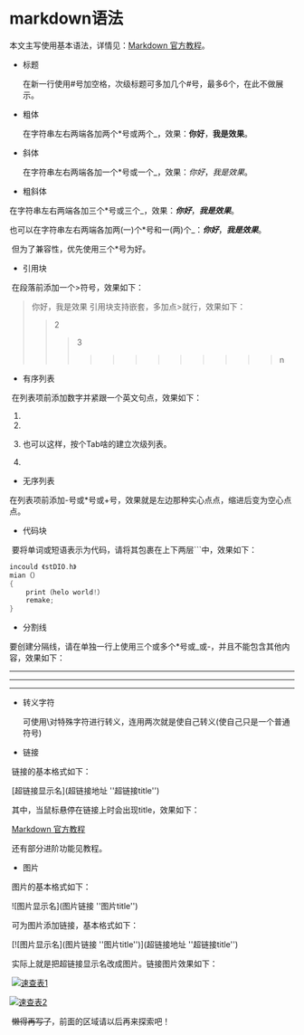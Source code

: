 # markdown语法

本文主写使用基本语法，详情见：[Markdown 官方教程](https://markdown.com.cn/)。

- 标题

  在新一行使用#号加空格，次级标题可多加几个#号，最多6个，在此不做展示。

- 粗体

  在字符串左右两端各加两个\*号或两个_，效果：__你好__，**我是效果**。

- 斜体

  在字符串左右两端各加一个\*号或一个\_，效果：_你好_，*我是效果*。

- 粗斜体

​	在字符串左右两端各加三个\*号或三个_，效果：___你好___，***我是效果***。

​	也可以在字符串左右两端各加两(一)个\*号和一(两)个\_：*__你好__*，**_我是效果_**。

​	但为了兼容性，优先使用三个\*号为好。

- 引用块

​	在段落前添加一个>符号，效果如下：

> 你好，我是效果
> 引用块支持嵌套，多加点>就行，效果如下：
>
> > 2
> >
> > > 3
> > >
> > > > > > > > > > > > n
> > >
> > > 
> >
> > 
> > 
>
>
- 有序列表

​	在列表项前添加数字并紧跟一个英文句点，效果如下：

1. 
   
   1. 
   1. 也可以这样，按个Tab啥的建立次级列表。
2. 

- 无序列表

​	在列表项前添加\-号或\*号或\+号，效果就是左边那种实心点点，缩进后变为空心点点。

* 代码块

​	要将单词或短语表示为代码，请将其包裹在上下两层\`\`\`中，效果如下：

```c
incould 《stDIO.h》
mian（）
{
    print（helo world!）
	remake;
}
```

+ 分割线

​	要创建分隔线，请在单独一行上使用三个或多个\*号或\_或\-，并且不能包含其他内容，效果如下：

***

---

___

- 转义字符

  可使用\对特殊字符进行转义，连用两次就是使自己转义(使自己只是一个普通符号)

- 链接

​	链接的基本格式如下：

​	\[超链接显示名\]\(超链接地址 \'\'超链接title\'\'\)

​	其中，当鼠标悬停在链接上时会出现title，效果如下：	

​	[Markdown 官方教程](https://www.bilibili.com/video/BV1BP4y1T7er/?spm_id_from=333.999.0.0&vd_source=39ea2de87b63308a12bbabad318ba0fe"肖宇是臭的")

​	还有部分进阶功能见教程。

- 图片

​	图片的基本格式如下：

​	\!\[图片显示名\]\(图片链接 \'\'图片title\'\'\)

​	可为图片添加链接，基本格式如下：

​	\[\!\[图片显示名\]\(图片链接 \'\'图片title\'\'\)\]\(超链接地址 \'\'超链接title\'\'\)

​	实际上就是把超链接显示名改成图片。链接图片效果如下：

​	[![速查表1](C:\Users\邱仔\Desktop\数模\markdown基础语法.png)](https://www.bilibili.com/video/BV1mD42137UD/?spm_id_from=333.999.0.0&vd_source=39ea2de87b63308a12bbabad318ba0fe "肖宇是臭的")

[![速查表2](C:\Users\邱仔\Desktop\数模\markdown扩展语法.png)](https://www.bilibili.com/video/BV1S2421w7Bc/?spm_id_from=333.788.recommend_more_video.6&vd_source=39ea2de87b63308a12bbabad318ba0fe "肖宇是臭的")


​	~~懒得再写了~~，前面的区域请以后再来探索吧！
